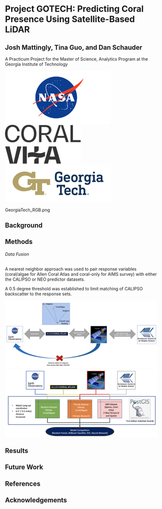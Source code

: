 # Project GOTECH: Predicting Coral Presence Using Satellite-Based LiDAR

## Josh Mattingly, Tina Guo, and Dan Schauder

A Practicum Project for the Master of Science, Analytics Program at the Georgia Institute of Technology


<img src="nasa-logo-web-rgb.png" alt="NASA" width="350"/>    <img src="CV_Logo_Primary_White.svg" alt="Coral Vita" width="250"/>    <img src="GeorgiaTech_RGB.png" alt="Georgia Tech" width="350"/>

GeorgiaTech_RGB.png
## Background

## Methods

###### Data Fusion
A nearest neighbor approach was used to pair response variables (coral/algae for Allen Coral Atlas and coral-only for AIMS survey) with either the CALIPSO or NEO predictor datasets.

A 0.5 degree threshold was established to limit matching of CALIPSO backscatter to the response sets.

<img src="Data_Fusion.png" alt="Data Fusion Methodology" width="900"/>

<img src="Dataset_Summary.png" alt="Data Fusion Methodology" width="900"/>

## Results

## Future Work

## References

## Acknowledgements
